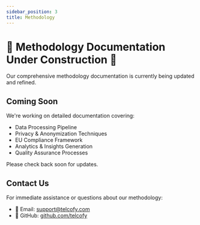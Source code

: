 ```yaml
---
sidebar_position: 3
title: Methodology
---
```


# 🚧 Methodology Documentation Under Construction 🚧

Our comprehensive methodology documentation is currently being updated and refined.

## Coming Soon

We're working on detailed documentation covering:
- Data Processing Pipeline
- Privacy & Anonymization Techniques
- EU Compliance Framework
- Analytics & Insights Generation
- Quality Assurance Processes

Please check back soon for updates.

## Contact Us

For immediate assistance or questions about our methodology:
- 📧 Email: [support@telcofy.com](mailto:support@telcofy.com)
- 🐙 GitHub: [github.com/telcofy](https://github.com/telcofy)